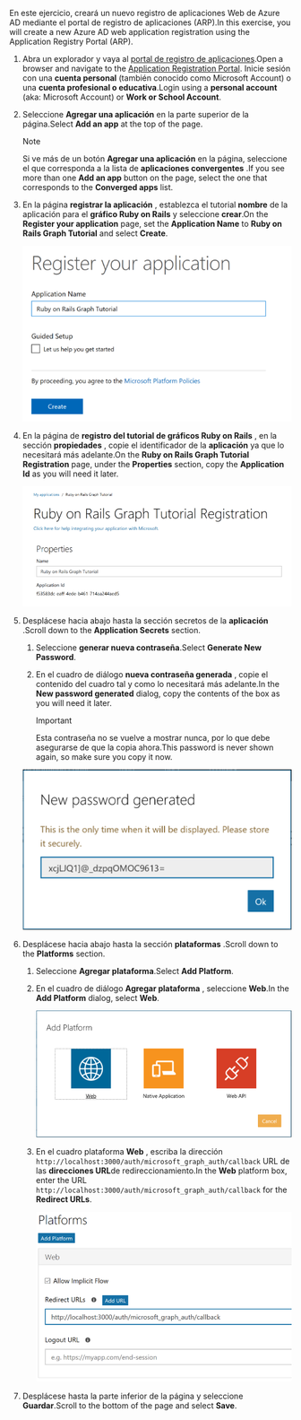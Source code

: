 <!-- markdownlint-disable MD002 MD041 -->

<span data-ttu-id="f7371-101">En este ejercicio, creará un nuevo registro de aplicaciones Web de Azure AD mediante el portal de registro de aplicaciones (ARP).</span><span class="sxs-lookup"><span data-stu-id="f7371-101">In this exercise, you will create a new Azure AD web application registration using the Application Registry Portal (ARP).</span></span>

1. <span data-ttu-id="f7371-102">Abra un explorador y vaya al [portal de registro de aplicaciones](https://apps.dev.microsoft.com).</span><span class="sxs-lookup"><span data-stu-id="f7371-102">Open a browser and navigate to the [Application Registration Portal](https://apps.dev.microsoft.com).</span></span> <span data-ttu-id="f7371-103">Inicie sesión con una **cuenta personal** (también conocido como Microsoft Account) o una **cuenta profesional o educativa**.</span><span class="sxs-lookup"><span data-stu-id="f7371-103">Login using a **personal account** (aka: Microsoft Account) or **Work or School Account**.</span></span>

1. <span data-ttu-id="f7371-104">Seleccione **Agregar una aplicación** en la parte superior de la página.</span><span class="sxs-lookup"><span data-stu-id="f7371-104">Select **Add an app** at the top of the page.</span></span>

    > [!NOTE]
    > <span data-ttu-id="f7371-105">Si ve más de un botón **Agregar una aplicación** en la página, seleccione el que corresponda a la lista de **aplicaciones convergentes** .</span><span class="sxs-lookup"><span data-stu-id="f7371-105">If you see more than one **Add an app** button on the page, select the one that corresponds to the **Converged apps** list.</span></span>

1. <span data-ttu-id="f7371-106">En la página **registrar la aplicación** , establezca el tutorial **nombre** de la aplicación para el **gráfico Ruby on Rails** y seleccione **crear**.</span><span class="sxs-lookup"><span data-stu-id="f7371-106">On the **Register your application** page, set the **Application Name** to **Ruby on Rails Graph Tutorial** and select **Create**.</span></span>

    ![Captura de pantalla de la creación de una nueva aplicación en el sitio web del portal de registro de aplicaciones](./images/arp-create-app-01.png)

1. <span data-ttu-id="f7371-108">En la página de **registro del tutorial de gráficos Ruby on Rails** , en la sección **propiedades** , copie el identificador de la **aplicación** ya que lo necesitará más adelante.</span><span class="sxs-lookup"><span data-stu-id="f7371-108">On the **Ruby on Rails Graph Tutorial Registration** page, under the **Properties** section, copy the **Application Id** as you will need it later.</span></span>

    ![Captura de pantalla del identificador de la aplicación recién creada](./images/arp-create-app-02.png)

1. <span data-ttu-id="f7371-110">Desplácese hacia abajo hasta la sección secretos de la **aplicación** .</span><span class="sxs-lookup"><span data-stu-id="f7371-110">Scroll down to the **Application Secrets** section.</span></span>

    1. <span data-ttu-id="f7371-111">Seleccione **generar nueva contraseña**.</span><span class="sxs-lookup"><span data-stu-id="f7371-111">Select **Generate New Password**.</span></span>
    1. <span data-ttu-id="f7371-112">En el cuadro de diálogo **nueva contraseña generada** , copie el contenido del cuadro tal y como lo necesitará más adelante.</span><span class="sxs-lookup"><span data-stu-id="f7371-112">In the **New password generated** dialog, copy the contents of the box as you will need it later.</span></span>

        > [!IMPORTANT]
        > <span data-ttu-id="f7371-113">Esta contraseña no se vuelve a mostrar nunca, por lo que debe asegurarse de que la copia ahora.</span><span class="sxs-lookup"><span data-stu-id="f7371-113">This password is never shown again, so make sure you copy it now.</span></span>

    ![Captura de pantalla de la contraseña de la aplicación recién creada](./images/arp-create-app-03.png)

1. <span data-ttu-id="f7371-115">Desplácese hacia abajo hasta la sección **plataformas** .</span><span class="sxs-lookup"><span data-stu-id="f7371-115">Scroll down to the **Platforms** section.</span></span>

    1. <span data-ttu-id="f7371-116">Seleccione **Agregar plataforma**.</span><span class="sxs-lookup"><span data-stu-id="f7371-116">Select **Add Platform**.</span></span>
    1. <span data-ttu-id="f7371-117">En el cuadro de diálogo **Agregar plataforma** , seleccione **Web**.</span><span class="sxs-lookup"><span data-stu-id="f7371-117">In the **Add Platform** dialog, select **Web**.</span></span>

        ![Captura de pantalla que crea una plataforma para la aplicación](./images/arp-create-app-04.png)

    1. <span data-ttu-id="f7371-119">En el cuadro plataforma **Web** , escriba la dirección `http://localhost:3000/auth/microsoft_graph_auth/callback` URL de las **direcciones URL**de redireccionamiento.</span><span class="sxs-lookup"><span data-stu-id="f7371-119">In the **Web** platform box, enter the URL `http://localhost:3000/auth/microsoft_graph_auth/callback` for the **Redirect URLs**.</span></span>

        ![Captura de pantalla de la plataforma web recién agregada para la aplicación](./images/arp-create-app-05.png)

1. <span data-ttu-id="f7371-121">Desplácese hasta la parte inferior de la página y seleccione **Guardar**.</span><span class="sxs-lookup"><span data-stu-id="f7371-121">Scroll to the bottom of the page and select **Save**.</span></span>